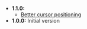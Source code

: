 * __1.1.0:__ 
  * [Better cursor positioning](https://github.com/quilicicf/markdown-spec-formatter/pull/2)
* __1.0.0:__ Initial version
